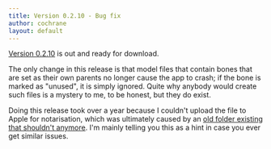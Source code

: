 ```yaml
---
title: Version 0.2.10 - Bug fix
author: cochrane
layout: default
---
```


[Version 0.2.10](https://github.com/cochrane/GLLara/releases/tag/v0.2.10) is out and ready for download.

The only change in this release is that model files that contain bones that are set as their own parents no longer cause the app to crash; if the bone is marked as "unused", it is simply ignored. Quite why anybody would create such files is a mystery to me, to be honest, but they do exist.

Doing this release took over a year because I couldn't upload the file to Apple for notarisation, which was ultimately caused by an [old folder existing that shouldn't anymore](https://stackoverflow.com/questions/58383508/xcode-11-using-organizer-to-upload-ipa-fails/58552091#58552091). I'm mainly telling you this as a hint in case you ever get similar issues.